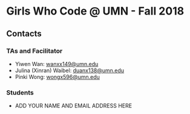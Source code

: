 # Girls Who Code @ UMN - Fall 2018

## Contacts
### TAs and Facilitator
- Yiwen Wan: wanxx149@umn.edu
- Julina (Xinran) Waibel: duanx138@umn.edu
- Pinki Wong: wongx596@umn.edu
### Students
- ADD YOUR NAME AND EMAIL ADDRESS HERE
